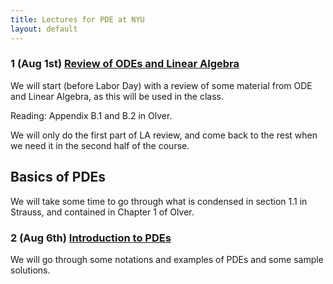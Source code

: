```yaml
---
title: Lectures for PDE at NYU
layout: default
---
```


### 1 (Aug 1st) [Review of ODEs and Linear Algebra](Lectures/Lecture_PreReview.pdf)

We will start (before Labor Day) with a review of some material from ODE and Linear Algebra, as this will be used in the class.

Reading: Appendix B.1 and B.2 in Olver.

We will only do the first part of LA review, and come back to the rest when we need it in the second half of the course.

## Basics of PDEs

We will take some time to go through what is condensed in section 1.1 in Strauss, and contained in Chapter 1 of Olver.

### 2 (Aug 6th) [Introduction to PDEs](Lectures/Lecture_PDEIntro.pdf)

We will go through some notations and examples of PDEs and some sample solutions.




